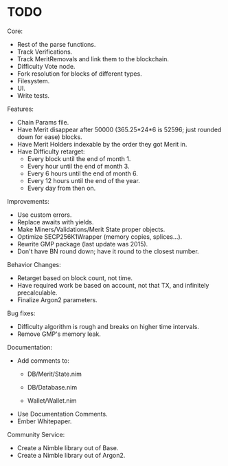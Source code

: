 # TODO

Core:
- Rest of the parse functions.
- Track Verifications.
- Track MeritRemovals and link them to the blockchain.
- Difficulty Vote node.
- Fork resolution for blocks of different types.
- Filesystem.
- UI.
- Write tests.

Features:
- Chain Params file.
- Have Merit disappear after 50000 (365.25\*24\*6 is 52596; just rounded down for ease) blocks.
- Have Merit Holders indexable by the order they got Merit in.
- Have Difficulty retarget:
    - Every block until the end of month 1.
    - Every hour until the end of month 3.
    - Every 6 hours until the end of month 6.
    - Every 12 hours until the end of the year.
    - Every day from then on.

Improvements:
- Use custom errors.
- Replace awaits with yields.
- Make Miners/Validations/Merit State proper objects.
- Optimize SECP256K1Wrapper (memory copies, splices...).
- Rewrite GMP package (last update was 2015).
- Don't have BN round down; have it round to the closest number.

Behavior Changes:
- Retarget based on block count, not time.
- Have required work be based on account, not that TX, and infinitely precalculable.
- Finalize Argon2 parameters.

Bug fixes:
- Difficulty algorithm is rough and breaks on higher time intervals.
- Remove GMP's memory leak.

Documentation:
- Add comments to:
    - DB/Merit/State.nim

    - DB/Database.nim

    - Wallet/Wallet.nim
- Use Documentation Comments.
- Ember Whitepaper.

Community Service:
- Create a Nimble library out of Base.
- Create a Nimble library out of Argon2.
